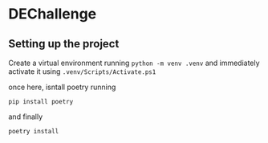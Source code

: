 # DEChallenge

## Setting up the project

Create a virtual environment running `python -m venv .venv` and immediately activate it using `.venv/Scripts/Activate.ps1`

once here, isntall poetry running

`pip install poetry`

and finally

`poetry install`